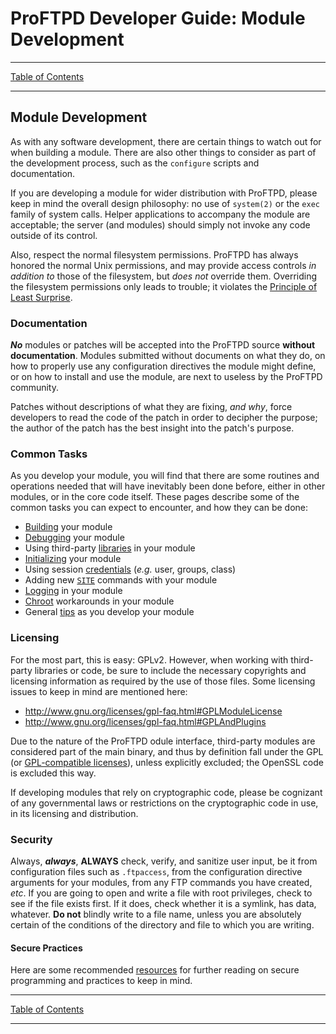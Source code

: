 # ProFTPD Developer Guide: Module Development

---

[Table of Contents](../toc.md)

---

## Module Development

As with any software development, there are certain things to watch out for
when building a module.  There are also other things to consider as part of
the development process, such as the `configure` scripts and documentation.

If you are developing a module for wider distribution with ProFTPD, please
keep in mind the overall design philosophy: no use of `system(2)` or the
`exec` family of system calls.  Helper applications to accompany the module
are acceptable; the server (and modules) should simply not invoke any code
outside of its control.

Also, respect the normal filesystem permissions.  ProFTPD has always honored
the normal Unix permissions, and may provide access controls _in addition to_
those of the filesystem, but *does not* override them.  Overriding the
filesystem permissions only leads to trouble; it violates the [Principle of
Least Surprise](https://en.wikipedia.org/wiki/Principle_of_least_astonishment).

### Documentation

_**No**_ modules or patches will be accepted into the ProFTPD source **without
documentation**.  Modules submitted without documents on what they do, on how
to properly use any configuration directives the module might define, or on
how to install and use the module, are next to useless by the ProFTPD community.

Patches without descriptions of what they are fixing, _and why_, force
developers to read the code of the patch in order to decipher the purpose; the
author of the patch has the best insight into the patch's purpose.

### Common Tasks

As you develop your module, you will find that there are some routines and
operations needed that will have inevitably been done before, either in
other modules, or in the core code itself.  These pages describe some of the
common tasks you can expect to encounter, and how they can be done:

* [Building](building.md) your module
* [Debugging](debugging.md) your module
* Using third-party [libraries](libraries.md) in your module
* [Initializing](initializing.md) your module
* Using session [credentials](credentials.md) (_e.g._ user, groups, class)
* Adding new [`SITE`](site.md) commands with your module
* [Logging](logging.md) in your module
* [Chroot](chroot.md) workarounds in your module
* General [tips](tips.md) as you develop your module

### Licensing

For the most part, this is easy: GPLv2.  However, when working with
third-party libraries or code, be sure to include the necessary copyrights and
licensing information as required by the use of those files.  Some licensing
issues to keep in mind are mentioned here:

* <http://www.gnu.org/licenses/gpl-faq.html#GPLModuleLicense>
* <http://www.gnu.org/licenses/gpl-faq.html#GPLAndPlugins>

Due to the nature of the ProFTPD odule interface, third-party modules are
considered part of the main binary, and thus by definition fall under the GPL
(or [GPL-compatible licenses](http://www.gnu.org/licenses/license-list.html#GPLCompatibleLicenses)), unless explicitly excluded; the OpenSSL code is excluded
this way.

If developing modules that rely on cryptographic code, please be cognizant of
any governmental laws or restrictions on the cryptographic code in use,
in its licensing and distribution.

### Security

Always, _**always**_, **ALWAYS** check, verify, and sanitize user input, be it
from configuration files such as `.ftpaccess`, from the configuration
directive arguments for your modules, from any FTP commands you have created,
_etc_.  If you are going to open and write a file with root privileges, check
to see if the file exists first.  If it does, check whether it is a symlink,
has data, whatever.  **Do not** blindly write to a file name, unless you are
absolutely certain of the conditions of the directory and file to which you
are writing.

#### Secure Practices

Here are some recommended [resources](security.md) for further reading on
secure programming and practices to keep in mind.

---

[Table of Contents](../toc.md)

---
